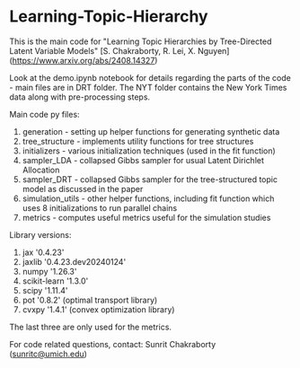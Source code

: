 # Learning-Topic-Hierarchy

This is the main code for "Learning Topic Hierarchies by Tree-Directed Latent Variable Models" [S. Chakraborty, R. Lei, X. Nguyen] (https://www.arxiv.org/abs/2408.14327)

Look at the demo.ipynb notebook for details regarding the parts of the code - main files are in DRT folder. The NYT folder contains the New York Times data along with pre-processing steps.

Main code py files:
1. generation - setting up helper functions for generating synthetic data
2. tree_structure - implements utility functions for tree structures
3. initializers - various initialization techniques (used in the fit function)
4. sampler_LDA - collapsed Gibbs sampler for usual Latent Dirichlet Allocation
5. sampler_DRT - collapsed Gibbs sampler for the tree-structured topic model as discussed in the paper
6. simulation_utils - other helper functions, including fit function which uses 8 initializations to run parallel chains
7. metrics - computes useful metrics useful for the simulation studies

Library versions:
1. jax '0.4.23'
2. jaxlib '0.4.23.dev20240124'
3. numpy '1.26.3'
4. scikit-learn '1.3.0'
5. scipy '1.11.4'
6. pot '0.8.2' (optimal transport library)
7. cvxpy '1.4.1' (convex optimization library)

The last three are only used for the metrics.

For code related questions, contact: Sunrit Chakraborty (sunritc@umich.edu)
